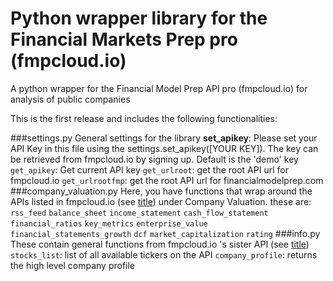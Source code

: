 # Python wrapper library for the Financial Markets Prep pro (fmpcloud.io) 
A python wrapper for the Financial Model Prep API pro (fmpcloud.io) for analysis of public companies 

This is the first release and includes the following functionalities:

###settings.py
General settings for the library
    **set_apikey**: Please set your API Key in this file using the settings.set_apikey([YOUR KEY]). The key can be retrieved from fmpcloud.io by signing up. Default is the 'demo' key
    `get_apikey`: Get current API key
    `get_urlroot`: get the root API url for fmpcloud.io
    `get_urlrootfmp`: get the root API url for financialmodelprep.com
###company_valuation.py
Here, you have functions that wrap around the APIs listed in fmpcloud.io (see [title](https://fmpcloud.io/documentation)) under Company Valuation. these are:
    `rss_feed`
    `balance_sheet`
    `income_statement`
    `cash_flow_statement`
    `financial_ratios`
    `key_metrics`
    `enterprise_value`
    `financial_statements_growth`
    `dcf`
    `market_capitalization`
    `rating`
###info.py
These contain general functions from fmpcloud.io 's sister API (see [title](https://financialmodelingprep.com/developer/docs/))
    `stocks_list`: list of all available tickers on the API
    `company_profile`: returns the high level company profile
